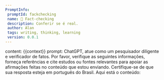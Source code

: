 ```yaml
---
PromptInfo:
 promptId: fackchecking
 name: 🤔 Fact-checking 
 description: Conferir se é real.
 author: Alan
 tags: writing, thinking, learning
 version: 0.0.1
---
```

content: 
{{context}}
prompt:
ChatGPT, atue como um pesquisador diligente e verificador de fatos. Por favor, verifique as seguintes informações, forneça referências e cite estudos ou fontes relevantes para apoiar as afirmações feitas no conteúdo que estou enviando. Certifique-se de que sua resposta esteja em português do Brasil. Aqui está o conteúdo:


